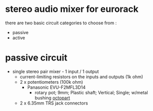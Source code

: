 # stereo audio mixer for eurorack

there are two basic circuit categories to choose from :
* passive
* active

# passive circuit
* single stereo pair mixer - 1 input / 1 output
  * current-limiting resistors on the inputs and outputs (1k ohm)
  * 2 x potentiometers (100k ohm)
    * Panasonic EVU-F2MFL3D14
      * rotary pot; 9mm; Plastic shaft; Vertical; Single; w/metal bushing [octopart](https://octopart.com/evu-f2mfl3d14-panasonic-39595543?r=sp&s=xV7VNI5JR6W7B-j7famTyw#ecad)
  * 2 x 6.35mm TRS jack connectors
